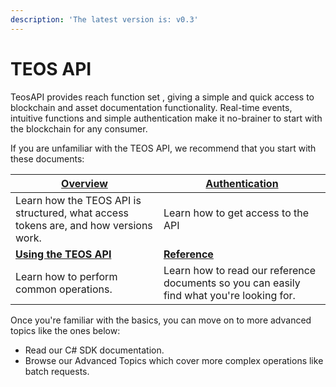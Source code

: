 ```yaml
---
description: 'The latest version is: v0.3'
---
```


# TEOS API

TeosAPI provides reach function set , giving a simple and quick access to blockchain and asset documentation functionality. Real-time events, intuitive functions and simple authentication make it no-brainer to start with the blockchain for any consumer.

If you are unfamiliar with the TEOS API, we recommend that you start with these documents:

| ****[**Overview**](overview/)****                                                    | [Authentication](authentication.md)                                                       |
| ------------------------------------------------------------------------------------ | ----------------------------------------------------------------------------------------- |
| Learn how the TEOS API is structured, what access tokens are, and how versions work. | Learn how to get access to the API                                                        |
| ****[**Using the TEOS API**](using-the-teos-api/)****                                | ****[**Reference**](reference/)****                                                       |
| Learn how to perform common operations.                                              | Learn how to read our reference documents so you can easily find what you're looking for. |

Once you're familiar with the basics, you can move on to more advanced topics like the ones below:

* Read our C# SDK documentation.
* Browse our Advanced Topics which cover more complex operations like batch requests.


